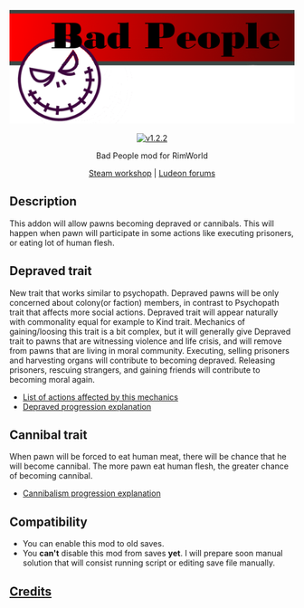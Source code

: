 <p align="center">
    <img src="https://raw.githubusercontent.com/Aviuz/BadPeople/master/Images/Logo.png" alt="Locks" />
</p>
<p align="center">
  <a href="https://github.com/Aviuz/BadPeople/releases">
    <img src="https://img.shields.io/badge/version-1.2.2-red.svg?style=flat" alt="v1.2.2" />
  </a>
</p>

<p align="center">
  Bad People mod for RimWorld
</p>
<p align="center">
    <a href=https://steamcommunity.com/sharedfiles/filedetails/?id=1369675292>Steam workshop</a> | <a href=https://ludeon.com/forums/index.php?topic=41303.0>Ludeon forums</a>
</p>

## Description
This addon will allow pawns becoming depraved or cannibals. This will happen when pawn will participate in some actions like executing prisoners, or eating lot of human flesh.

## Depraved trait
New trait that works similar to psychopath. Depraved pawns will be only concerned about colony(or faction) members, in contrast to Psychopath trait that affects more social actions.
Depraved trait will appear naturally with commonality equal for example to Kind trait.
Mechanics of gaining/loosing this trait is a bit complex, but it will generally give Depraved trait to pawns that are witnessing violence and life crisis, and will remove from pawns that are living in moral community.
Executing, selling prisoners and harvesting organs will contribute to becoming depraved.
Releasing prisoners, rescuing strangers, and gaining friends will contribute to becoming moral again.
* [List of actions affected by this mechanics](../../wiki/Depraved-trait)
* [Depraved progression explanation](../../wiki/Morality-progression)

## Cannibal trait
When pawn will be forced to eat human meat, there will be chance that he will become cannibal. The more pawn eat human flesh, the greater chance of becoming cannibal. 
* [Cannibalism progression explanation](../../wiki/Cannibalism-progression)

## Compatibility
* You can enable this mod to old saves.
* You **can't** disable this mod from saves **yet**. I will prepare soon manual solution that will consist running script or editing save file manually.

## [Credits](credits.md)
